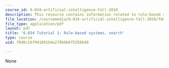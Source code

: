 ```yaml
---
course_id: 6-034-artificial-intelligence-fall-2010
description: This resource contains information related to rule-based systems, search.
file_location: /coursemedia/6-034-artificial-intelligence-fall-2010/f0d6c16f941891b8a270b9b6f5358b98_MIT6_034F10_tutor01.pdf
file_type: application/pdf
layout: pdf
title: '6.034 Tutorial 1: Rule-based systems, search'
type: course
uid: f0d6c16f941891b8a270b9b6f5358b98

---
```

None